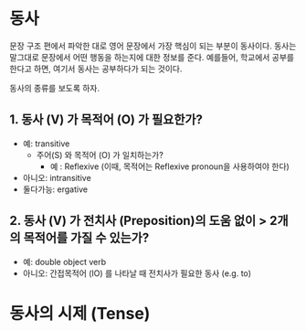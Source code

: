 # 동사

문장 구조 편에서 파악한 대로 영어 문장에서 가장 핵심이 되는 부분이 동사이다. 
동사는 말그대로 문장에서 어떤 행동을 하는지에 대한 정보를 준다.
예를들어, 학교에서 공부를 한다고 하면, 여기서 동사는 공부하다가 되는 것이다.

동사의 종류를 보도록 하자.

## 1. 동사 (V) 가 목적어 (O) 가 필요한가?

* 예: transitive
  * 주어(S) 와 목적어 (O) 가 일치하는가?
     * 예 : Reflexive (이때, 목적어는 Reflexive pronoun을 사용하여야 한다)
* 아니오: intransitive
* 둘다가능: ergative

## 2. 동사 (V) 가 전치사 (Preposition)의 도움 없이 > 2개의 목적어를 가질 수 있는가?

* 예: double object verb
* 아니오: 간접목적어 (IO) 를 나타날 때 전치사가 필요한 동사 (e.g. to)

# 동사의 시제 (Tense)

